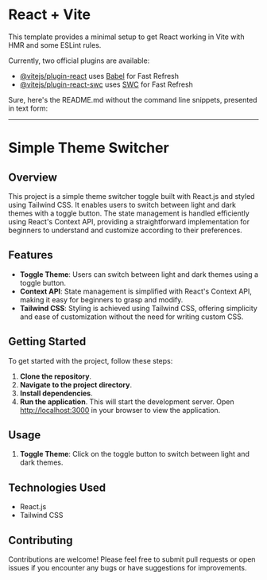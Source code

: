# React + Vite

This template provides a minimal setup to get React working in Vite with HMR and some ESLint rules.

Currently, two official plugins are available:

- [@vitejs/plugin-react](https://github.com/vitejs/vite-plugin-react/blob/main/packages/plugin-react/README.md) uses [Babel](https://babeljs.io/) for Fast Refresh
- [@vitejs/plugin-react-swc](https://github.com/vitejs/vite-plugin-react-swc) uses [SWC](https://swc.rs/) for Fast Refresh

<!--  -->

Sure, here's the README.md without the command line snippets, presented in text form:

---

# Simple Theme Switcher

## Overview

This project is a simple theme switcher toggle built with React.js and styled using Tailwind CSS. It enables users to switch between light and dark themes with a toggle button. The state management is handled efficiently using React's Context API, providing a straightforward implementation for beginners to understand and customize according to their preferences.

## Features

- **Toggle Theme**: Users can switch between light and dark themes using a toggle button.
- **Context API**: State management is simplified with React's Context API, making it easy for beginners to grasp and modify.
- **Tailwind CSS**: Styling is achieved using Tailwind CSS, offering simplicity and ease of customization without the need for writing custom CSS.

## Getting Started

To get started with the project, follow these steps:

1. **Clone the repository**.
2. **Navigate to the project directory**.
3. **Install dependencies**.
4. **Run the application**. This will start the development server. Open [http://localhost:3000](http://localhost:3000) in your browser to view the application.

## Usage

1. **Toggle Theme**: Click on the toggle button to switch between light and dark themes.

## Technologies Used

- React.js
- Tailwind CSS

## Contributing

Contributions are welcome! Please feel free to submit pull requests or open issues if you encounter any bugs or have suggestions for improvements.
